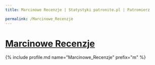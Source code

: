 ```yaml
---
title: Marcinowe Recenzje | Statystyki patronite.pl | Patromierz

permalink: /Marcinowe_Recenzje
---
```


# [Marcinowe Recenzje](https://patronite.pl/Marcinowe_Recenzje)

{% include profile.md name="Marcinowe_Recenzje" prefix="m" %}
